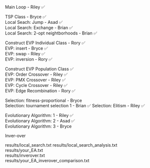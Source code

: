 Main Loop - Riley  ✅  

TSP Class - Bryce  ✅  
Local Seach: Jump - Asad  ✅  
Local Search: Exchange - Brian  ✅  
Local Search: 2-opt neightborhoods - Brian  ✅    

Construct EVP Individual Class - Rory  ✅  
EVP: insert - Bryce  ✅  
EVP: swap - Riley  ✅  
EVP: inversion - Rory  ✅  

Construct EVP Population Class  ✅  
EVP: Order Crossover - Riley  ✅  
EVP: PMX Crossover - Riley  ✅  
EVP: Cycle Crossover - Riley  ✅    
EVP: Edge Recombination - Rory  ✅  

Selection: fitness-proportional - Bryce  
Selection: tournament selection 1 - Brian  ✅ 
Selection: Elitism - Riley  ✅  

Evolutionary Algorithm: 1 - Riley  ✅    
Evolutionary Algorithm: 2 - Asad  ✅    
Evolutionary Algorithm: 3 - Bryce  

Inver-over 

results/local_search.txt
results/local_search_analysis.txt  
results/your_EA.txt  
results/inverover.txt  
results/your_EA_inverover_comparison.txt  
